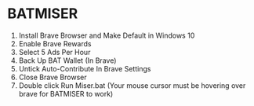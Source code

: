 # BATMISER
1. Install Brave Browser and Make Default in Windows 10
2. Enable Brave Rewards
3. Select 5 Ads Per Hour
4. Back Up BAT Wallet (In Brave)
5. Untick Auto-Contribute In Brave Settings
6. Close Brave Browser
7. Double click Run Miser.bat (Your mouse cursor must be hovering over brave for BATMISER to work)
